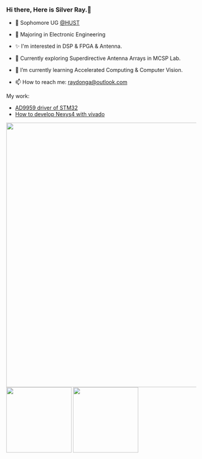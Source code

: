 ### Hi there, Here is Silver Ray.👋
- 🏫 Sophomore UG [@HUST](https://www.hust.edu.cn/)

- 📖 Majoring in Electronic Engineering
- ✨ I'm interested in DSP & FPGA & Antenna.
- 🔭 Currently exploring Superdirective Antenna Arrays in MCSP Lab.
- 🌱 I’m currently learning Accelerated Computing & Computer Vision.
- 📫 How to reach me: raydonga@outlook.com

My work:

- [AD9959 driver of STM32](https://github.com/Silver-Ray/AD9959_HAL_DRIVER)
- [How to develop Nexys4 with vivado](https://github.com/Silver-Ray/Nexys4-guidance)

<p>
 <img width=700 align="center" src="https://github-profile-summary-cards.vercel.app/api/cards/profile-details?username=Silver-Ray&theme=vue"/> 

 <img height=173 src="https://github-readme-stats.vercel.app/api?username=Silver-Ray&show_icons=true&count_private=true&theme=vue&text_color=417e87&hide_rank=false&rank_icon=github"> 

 <img height=173 src="https://github-readme-stats.vercel.app/api/top-langs/?username=Silver-Ray&layout=donut&theme=vue&hide=html,javascript">
<p>
